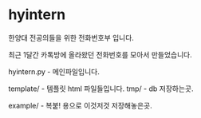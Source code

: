 # hyintern

한양대 전공의들을 위한 전화번호부 입니다. 

최근 1달간 카톡방에 올라왔던 전화번호를 모아서 만들었습니다. 

hyintern.py - 메인파일입니다. 

template/ - 템플릿 html 파일들입니다. 
tmp/ - db 저장하는곳.

example/ - 복붙! 용으로 이것저것 저장해놓은곳.
